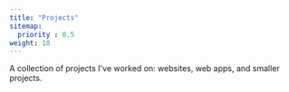 ```yaml
---
title: "Projects"
sitemap:
  priority : 0.5
weight: 10
---
```

<p>A collection of projects I've worked on: websites, web apps, and smaller projects.</p>
